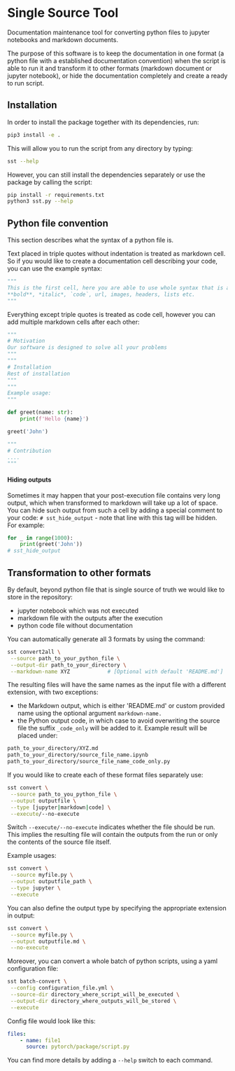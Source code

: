 # Single Source Tool

Documentation maintenance tool for converting python files to jupyter notebooks and markdown documents. 

The purpose of this software is to keep the documentation in one format (a python file with a established 
documentation convention) when the script is able to run it and transform it to other formats (markdown document or 
jupyter notebook), or hide the documentation completely and create a ready to run script.

## Installation

In order to install the package together with its dependencies, run:
```bash
pip3 install -e .
```

This will allow you to run the script from any directory by typing:
```bash
sst --help
```

However, you can still install the dependencies separately or use the package by calling the script:
```bash
pip install -r requirements.txt
python3 sst.py --help
```

## Python file convention
    
This section describes what the syntax of a python file is.


Text placed in triple quotes without indentation is treated as markdown cell. So if you would like to create 
a documentation cell describing your code, you can use the example syntax: 
```python
"""
This is the first cell, here you are able to use whole syntax that is available in typical markdown. For example
**bold**, *italic*, `code`, url, images, headers, lists etc.
"""
```

Everything except triple quotes is treated as code cell, however you can add multiple markdown cells after each other:
```python
"""
# Motivation
Our software is designed to solve all your problems
"""
"""
# Installation
Rest of installation
"""
"""
Example usage:
"""

def greet(name: str):
    print(f'Hello {name}')

greet('John')

"""
# Contribution
....
"""
```

#### Hiding outputs
Sometimes it may happen that your post-execution file contains very long output, which when transformed to markdown 
will take up a lot of space. You can hide such output from such a cell by adding a special comment to your code: 
`# sst_hide_output` - note that line with this tag will be hidden. For example:

```python
for _ in range(1000):
    print(greet('John'))
# sst_hide_output
```

## Transformation to other formats
By default, beyond python file that is single source of truth we would like to store in the repository:
- jupyter notebook which was not executed 
- markdown file with the outputs after the execution
- python code file without documentation

You can automatically generate all 3 formats by using the command:
```bash
sst convert2all \
 --source path_to_your_python_file \
 --output-dir path_to_your_directory \
 --markdown-name XYZ            # [Optional with default 'README.md']
```
The resulting files will have the same names as the input file with a different extension, with two exceptions:
- the Markdown output, which is either 'README.md' or custom provided name using the optional argument `markdown-name.`
- the Python output code, in which case to avoid overwriting the source file the suffix `_code_only` will be added to it. Example result will be placed under:
```bash
path_to_your_directory/XYZ.md
path_to_your_directory/source_file_name.ipynb
path_to_your_directory/source_file_name_code_only.py
```

If you would like to create each of these format files separately use:
```bash
sst convert \
 --source path_to_you_python_file \
 --output outputfile \
 --type [jupyter|markdown|code] \
 --execute/--no-execute
```

Switch `--execute/--no-execute` indicates whether the file should be run. This implies the resulting file will contain 
the outputs from the run or only the contents of the source file itself.

Example usages:
```bash
sst convert \
 --source myfile.py \
 --output outputfile_path \
 --type jupyter \
 --execute
 ```

You can also define the output type by specifying the appropriate extension in output:
```bash
sst convert \
 --source myfile.py \
 --output outputfile.md \
 --no-execute
 ```

Moreover, you can convert a whole batch of python scripts, using a yaml configuration file:

```bash
sst batch-convert \
 --config configuration_file.yml \
 --source-dir directory_where_script_will_be_executed \
 --output-dir directory_where_outputs_will_be_stored \
 --execute
 ```

Config file would look like this:
```yaml
files:
    - name: file1
      source: pytorch/package/script.py
```

You can find more details by adding a `--help` switch to each command.
